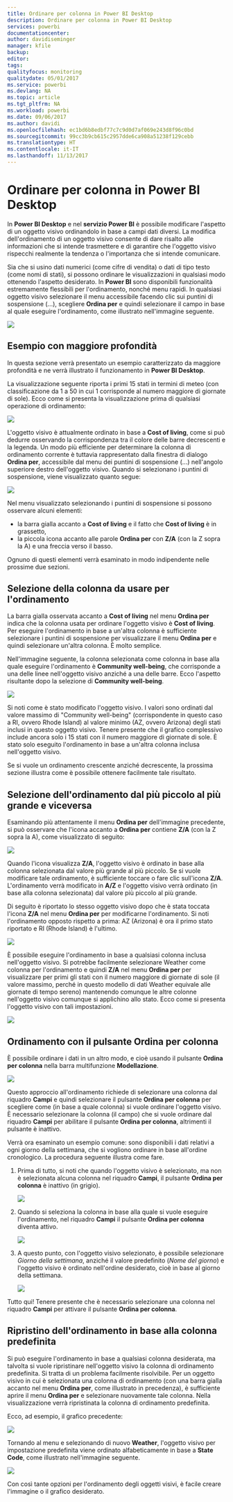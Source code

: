 ```yaml
---
title: Ordinare per colonna in Power BI Desktop
description: Ordinare per colonna in Power BI Desktop
services: powerbi
documentationcenter: 
author: davidiseminger
manager: kfile
backup: 
editor: 
tags: 
qualityfocus: monitoring
qualitydate: 05/01/2017
ms.service: powerbi
ms.devlang: NA
ms.topic: article
ms.tgt_pltfrm: NA
ms.workload: powerbi
ms.date: 09/06/2017
ms.author: davidi
ms.openlocfilehash: ec1bd6b8edbf77c7c9d0d7af069e243d8f96c0bd
ms.sourcegitcommit: 99cc3b9cb615c2957dde6ca908a51238f129cebb
ms.translationtype: HT
ms.contentlocale: it-IT
ms.lasthandoff: 11/13/2017
---
```

# <a name="sort-by-column-in-power-bi-desktop"></a>Ordinare per colonna in Power BI Desktop
In **Power BI Desktop** e nel **servizio Power BI** è possibile modificare l'aspetto di un oggetto visivo ordinandolo in base a campi dati diversi. La modifica dell'ordinamento di un oggetto visivo consente di dare risalto alle informazioni che si intende trasmettere e di garantire che l'oggetto visivo rispecchi realmente la tendenza o l'importanza che si intende comunicare.

Sia che si usino dati numerici (come cifre di vendita) o dati di tipo testo (come nomi di stati), si possono ordinare le visualizzazioni in qualsiasi modo ottenendo l'aspetto desiderato.  In **Power BI** sono disponibili funzionalità estremamente flessibili per l'ordinamento, nonché menu rapidi. In qualsiasi oggetto visivo selezionare il menu accessibile facendo clic sui puntini di sospensione (...), scegliere **Ordina per** e quindi selezionare il campo in base al quale eseguire l'ordinamento, come illustrato nell'immagine seguente.

![](media/desktop-sort-by-column/sortbycolumn_2.png)

## <a name="more-depth-and-an-example"></a>Esempio con maggiore profondità
In questa sezione verrà presentato un esempio caratterizzato da maggiore profondità e ne verrà illustrato il funzionamento in **Power BI Desktop**.

La visualizzazione seguente riporta i primi 15 stati in termini di meteo (con classificazione da 1 a 50 in cui 1 corrisponde al numero maggiore di giornate di sole). Ecco come si presenta la visualizzazione prima di qualsiasi operazione di ordinamento:

![](media/desktop-sort-by-column/sortbycolumn_1.png)

L'oggetto visivo è attualmente ordinato in base a **Cost of living**, come si può dedurre osservando la corrispondenza tra il colore delle barre decrescenti e la legenda. Un modo più efficiente per determinare la colonna di ordinamento corrente è tuttavia rappresentato dalla finestra di dialogo **Ordina per**, accessibile dal menu dei puntini di sospensione (...) nell'angolo superiore destro dell'oggetto visivo. Quando si selezionano i puntini di sospensione, viene visualizzato quanto segue:

![](media/desktop-sort-by-column/sortbycolumn_2.png)

Nel menu visualizzato selezionando i puntini di sospensione si possono osservare alcuni elementi:

* la barra gialla accanto a **Cost of living** e il fatto che **Cost of living** è in grassetto,
* la piccola icona accanto alle parole **Ordina per** con **Z/A** (con la Z sopra la A) e una freccia verso il basso.

Ognuno di questi elementi verrà esaminato in modo indipendente nelle prossime due sezioni.

## <a name="selecting-which-column-to-use-for-sorting"></a>Selezione della colonna da usare per l'ordinamento
La barra gialla osservata accanto a **Cost of living** nel menu **Ordina per** indica che la colonna usata per ordinare l'oggetto visivo è **Cost of living**. Per eseguire l'ordinamento in base a un'altra colonna è sufficiente selezionare i puntini di sospensione per visualizzare il menu **Ordina per** e quindi selezionare un'altra colonna. È molto semplice.

Nell'immagine seguente, la colonna selezionata come colonna in base alla quale eseguire l'ordinamento è **Community well-being**, che corrisponde a una delle linee nell'oggetto visivo anziché a una delle barre. Ecco l'aspetto risultante dopo la selezione di **Community well-being**.

![](media/desktop-sort-by-column/sortbycolumn_3.png)

Si noti come è stato modificato l'oggetto visivo. I valori sono ordinati dal valore massimo di "Community well-being" (corrispondente in questo caso a RI, ovvero Rhode Island) al valore minimo (AZ, ovvero Arizona) degli stati inclusi in questo oggetto visivo. Tenere presente che il grafico complessivo include ancora solo i 15 stati con il numero maggiore di giornate di sole. È stato solo eseguito l'ordinamento in base a un'altra colonna inclusa nell'oggetto visivo.

Se si vuole un ordinamento crescente anziché decrescente, la prossima sezione illustra come è possibile ottenere facilmente tale risultato.

## <a name="selecting-the-sort-order---smallest-to-largest-largest-to-smallest"></a>Selezione dell'ordinamento dal più piccolo al più grande e viceversa
Esaminando più attentamente il menu **Ordina per** dell'immagine precedente, si può osservare che l'icona accanto a **Ordina per** contiene **Z/A** (con la Z sopra la A), come visualizzato di seguito:

![](media/desktop-sort-by-column/sortbycolumn_4.png)

Quando l'icona visualizza **Z/A**, l'oggetto visivo è ordinato in base alla colonna selezionata dal valore più grande al più piccolo. Se si vuole modificare tale ordinamento, è sufficiente toccare o fare clic sull'icona **Z/A**. L'ordinamento verrà modificato in **A/Z** e l'oggetto visivo verrà ordinato (in base alla colonna selezionata) dal valore più piccolo al più grande.

Di seguito è riportato lo stesso oggetto visivo dopo che è stata toccata l'icona **Z/A** nel menu **Ordina per** per modificarne l'ordinamento. Si noti l'ordinamento opposto rispetto a prima: AZ (Arizona) è ora il primo stato riportato e RI (Rhode Island) è l'ultimo.

![](media/desktop-sort-by-column/sortbycolumn_5.png)

È possibile eseguire l'ordinamento in base a qualsiasi colonna inclusa nell'oggetto visivo. Si potrebbe facilmente selezionare Weather come colonna per l'ordinamento e quindi **Z/A** nel menu **Ordina per** per visualizzare per primi gli stati con il numero maggiore di giornate di sole (il valore massimo, perché in questo modello di dati Weather equivale alle giornate di tempo sereno) mantenendo comunque le altre colonne nell'oggetto visivo comunque si applichino allo stato. Ecco come si presenta l'oggetto visivo con tali impostazioni.

![](media/desktop-sort-by-column/sortbycolumn_6.png)

## <a name="sort-using-the-sort-by-column-button"></a>Ordinamento con il pulsante Ordina per colonna
È possibile ordinare i dati in un altro modo, e cioè usando il pulsante **Ordina per colonna** nella barra multifunzione **Modellazione**.

![](media/desktop-sort-by-column/sortbycolumn_8.png)

Questo approccio all'ordinamento richiede di selezionare una colonna dal riquadro **Campi** e quindi selezionare il pulsante **Ordina per colonna** per scegliere come (in base a quale colonna) si vuole ordinare l'oggetto visivo. È necessario selezionare la colonna (il campo) che si vuole ordinare dal riquadro **Campi** per abilitare il pulsante **Ordina per colonna**, altrimenti il pulsante è inattivo.

Verrà ora esaminato un esempio comune: sono disponibili i dati relativi a ogni giorno della settimana, che si vogliono ordinare in base all'ordine cronologico. La procedura seguente illustra come fare.

1. Prima di tutto, si noti che quando l'oggetto visivo è selezionato, ma non è selezionata alcuna colonna nel riquadro **Campi**, il pulsante **Ordina per colonna** è inattivo (in grigio).
   
   ![](media/desktop-sort-by-column/sortbycolumn_9a.png)
2. Quando si seleziona la colonna in base alla quale si vuole eseguire l'ordinamento, nel riquadro **Campi** il pulsante **Ordina per colonna** diventa attivo.
   
   ![](media/desktop-sort-by-column/sortbycolumn_10.png)
3. A questo punto, con l'oggetto visivo selezionato, è possibile selezionare *Giorno della settimana*, anziché il valore predefinito (*Nome del giorno*) e l'oggetto visivo è ordinato nell'ordine desiderato, cioè in base al giorno della settimana.
   
   ![](media/desktop-sort-by-column/sortbycolumn_11.png)

Tutto qui! Tenere presente che è necessario selezionare una colonna nel riquadro **Campi** per attivare il pulsante **Ordina per colonna**.

## <a name="getting-back-to-default-column-for-sorting"></a>Ripristino dell'ordinamento in base alla colonna predefinita
Si può eseguire l'ordinamento in base a qualsiasi colonna desiderata, ma talvolta si vuole ripristinare nell'oggetto visivo la colonna di ordinamento predefinita. Si tratta di un problema facilmente risolvibile. Per un oggetto visivo in cui è selezionata una colonna di ordinamento (con una barra gialla accanto nel menu **Ordina per**, come illustrato in precedenza), è sufficiente aprire il menu **Ordina per** e selezionare nuovamente tale colonna. Nella visualizzazione verrà ripristinata la colonna di ordinamento predefinita.

Ecco, ad esempio, il grafico precedente:

![](media/desktop-sort-by-column/sortbycolumn_6.png)

Tornando al menu e selezionando di nuovo **Weather**, l'oggetto visivo per impostazione predefinita viene ordinato alfabeticamente in base a **State Code**, come illustrato nell'immagine seguente.

![](media/desktop-sort-by-column/sortbycolumn_7.png)

Con così tante opzioni per l'ordinamento degli oggetti visivi, è facile creare l'immagine o il grafico desiderato.

